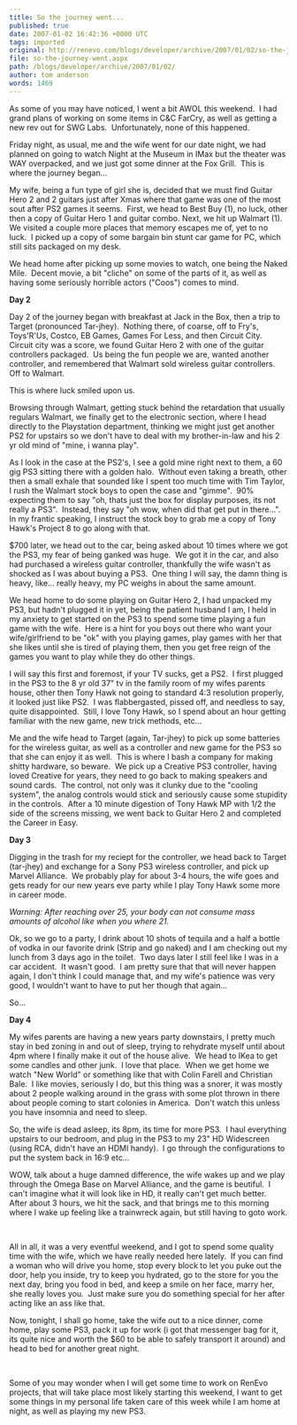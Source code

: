 ```yaml
---
title: So the journey went...
published: true
date: 2007-01-02 16:42:36 +0000 UTC
tags: imported 
original: http://renevo.com/blogs/developer/archive/2007/01/02/so-the-journey-went.aspx
file: so-the-journey-went.aspx
path: /blogs/developer/archive/2007/01/02/
author: tom anderson
words: 1469
---
```

As some of you may have noticed, I went a bit AWOL this weekend.  I had grand plans of working on some items in C&C FarCry, as well as getting a new rev out for SWG Labs.  Unfortunately, none of this happened.

Friday night, as usual, me and the wife went for our date night, we had planned on going to watch Night at the Museum in IMax but the theater was WAY overpacked, and we just got some dinner at the Fox Grill.  This is where the journey began...

My wife, being a fun type of girl she is, decided that we must find Guitar Hero 2 and 2 guitars just after Xmas where that game was one of the most sout after PS2 games it seems.  First, we head to Best Buy (1), no luck, other then a copy of Guitar Hero 1 and guitar combo. Next, we hit up Walmart (1). We visited a couple more places that memory escapes me of, yet to no luck.  I picked up a copy of some bargain bin stunt car game for PC, which still sits packaged on my desk.

We head home after picking up some movies to watch, one being the Naked Mile.  Decent movie, a bit "cliche" on some of the parts of it, as well as having some seriously horrible actors ("Coos") comes to mind.

**Day 2**

Day 2 of the journey began with breakfast at Jack in the Box, then a trip to Target (pronounced Tar-jhey).  Nothing there, of coarse, off to Fry's, Toys'R'Us, Costco, EB Games, Games For Less, and then Circuit City.  Circuit city was a score, we found Guitar Hero 2 with one of the guitar controllers packaged.  Us being the fun people we are, wanted another controller, and remembered that Walmart sold wireless guitar controllers.  Off to Walmart.

This is where luck smiled upon us.

Browsing through Walmart, getting stuck behind the retardation that usually regulars Walmart, we finally get to the electronic section, where I head directly to the Playstation department, thinking we might just get another PS2 for upstairs so we don't have to deal with my brother-in-law and his 2 yr old mind of "mine, i wanna play".

As I look in the case at the PS2's, I see a gold mine right next to them, a 60 gig PS3 sitting there with a golden halo.  Without even taking a breath, other then a small exhale that sounded like I spent too much time with Tim Taylor, I rush the Walmart stock boys to open the case and "gimme".  90% expecting them to say "oh, thats just the box for display purposes, its not really a PS3".  Instead, they say "oh wow, when did that get put in there...".  In my frantic speaking, I instruct the stock boy to grab me a copy of Tony Hawk's Project 8 to go along with that.

$700 later, we head out to the car, being asked about 10 times where we got the PS3, my fear of being ganked was huge.  We got it in the car, and also had purchased a wireless guitar controller, thankfully the wife wasn't as shocked as I was about buying a PS3.  One thing I will say, the damn thing is heavy, like... really heavy, my PC weighs in about the same amount.

We head home to do some playing on Guitar Hero 2, I had unpacked my PS3, but hadn't plugged it in yet, being the patient husband I am, I held in my anxiety to get started on the PS3 to spend some time playing a fun game with the wife.  Here is a hint for you boys out there who want your wife/girlfriend to be "ok" with you playing games, play games with her that she likes until she is tired of playing them, then you get free reign of the games you want to play while they do other things.

I will say this first and foremost, if your TV sucks, get a PS2.  I first plugged in the PS3 to the 8 yr old 37" tv in the family room of my wifes parents house, other then Tony Hawk not going to standard 4:3 resolution properly, it looked just like PS2.  I was flabbergasted, pissed off, and needless to say, quite disappointed.  Still, I love Tony Hawk, so I spend about an hour getting familiar with the new game, new trick methods, etc...

Me and the wife head to Target (again, Tar-jhey) to pick up some batteries for the wireless guitar, as well as a controller and new game for the PS3 so that she can enjoy it as well.  This is where I bash a company for making shitty hardware, so beware.  We pick up a Creative PS3 controller, having loved Creative for years, they need to go back to making speakers and sound cards.  The control, not only was it clunky due to the "cooling system", the analog controls would stick and seriously cause some stupidity in the controls.  After a 10 minute digestion of Tony Hawk MP with 1/2 the side of the screens missing, we went back to Guitar Hero 2 and completed the Career in Easy.

**Day 3**

Digging in the trash for my reciept for the controller, we head back to Target (tar-jhey) and exchange for a Sony PS3 wireless controller, and pick up Marvel Alliance.  We probably play for about 3-4 hours, the wife goes and gets ready for our new years eve party while I play Tony Hawk some more in career mode.

_Warning: After reaching over 25, your body can not consume mass amounts of alcohol like when you where 21._

Ok, so we go to a party, I drink about 10 shots of tequila and a half a bottle of vodka in our favorite drink (Strip and go naked) and I am checking out my lunch from 3 days ago in the toilet.  Two days later I still feel like I was in a car accident.  It wasn't good.  I am pretty sure that that will never happen again, I don't think I could manage that, and my wife's patience was very good, I wouldn't want to have to put her though that again...

So...

**Day 4**

My wifes parents are having a new years party downstairs, I pretty much stay in bed zoning in and out of sleep, trying to rehydrate myself until about 4pm where I finally make it out of the house alive.  We head to IKea to get some candles and other junk.  I love that place.  When we get home we watch "New World" or something like that with Colin Farell and Christian Bale.  I like movies, seriously I do, but this thing was a snorer, it was mostly about 2 people walking around in the grass with some plot thrown in there about people coming to start colonies in America.  Don't watch this unless you have insomnia and need to sleep.

So, the wife is dead asleep, its 8pm, its time for more PS3.  I haul everything upstairs to our bedroom, and plug in the PS3 to my 23" HD Widescreen (using RCA, didn't have an HDMI handy).  I go through the configurations to put the system back in 16:9 etc...

WOW, talk about a huge damned difference, the wife wakes up and we play through the Omega Base on Marvel Alliance, and the game is beutiful.  I can't imagine what it will look like in HD, it really can't get much better.  After about 3 hours, we hit the sack, and that brings me to this morning where I wake up feeling like a trainwreck again, but still having to goto work.

 

All in all, it was a very eventful weekend, and I got to spend some quality time with the wife, which we have really needed here lately.  If you can find a woman who will drive you home, stop every block to let you puke out the door, help you inside, try to keep you hydrated, go to the store for you the next day, bring you food in bed, and keep a smile on her face, marry her, she really loves you.  Just make sure you do something special for her after acting like an ass like that.

Now, tonight, I shall go home, take the wife out to a nice dinner, come home, play some PS3, pack it up for work (i got that messenger bag for it, its quite nice and worth the $60 to be able to safely transport it around) and head to bed for another great night.

 

Some of you may wonder when I will get some time to work on RenEvo projects, that will take place most likely starting this weekend, I want to get some things in my personal life taken care of this week while I am home at night, as well as playing my new PS3.





